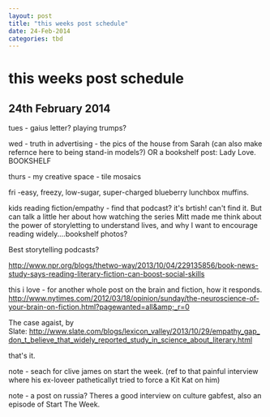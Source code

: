 ```yaml
---
layout: post
title: "this weeks post schedule"
date: 24-Feb-2014
categories: tbd
---
```


# this weeks post schedule

## 24th February 2014

tues - gaius letter? playing trumps?

wed - truth in advertising - the pics of the house from Sarah (can also make refernce here to being stand-in models?) OR a bookshelf post: Lady Love. BOOKSHELF

thurs - my creative space - tile mosaics

fri -easy,   freezy,   low-sugar,   super-charged blueberry lunchbox muffins.

kids reading fiction/empathy - find that podcast? it's brtish! can't find it. But can talk a little her about how watching the series Mitt made me think about the power of storyletting to understand lives, and why I want to encourage reading widely....bookshelf photos?

Best storytelling podcasts?

http://www.npr.org/blogs/thetwo-way/2013/10/04/229135856/book-news-study-says-reading-literary-fiction-can-boost-social-skills

this i love - for another whole post on the brain and fiction, how it responds. http://www.nytimes.com/2012/03/18/opinion/sunday/the-neuroscience-of-your-brain-on-fiction.html?pagewanted=all&amp;_r=0

The case agaist, by Slate: http://www.slate.com/blogs/lexicon_valley/2013/10/29/empathy_gap_don_t_believe_that_widely_reported_study_in_science_about_literary.html

 

that's it.

 

note - seach for clive james on start the week. (ref to that painful interview where his ex-loveer patheticallyt tried to force a Kit Kat on him)

note - a post on russia? Theres a good interview on culture gabfest, also an episode of Start The Week.
